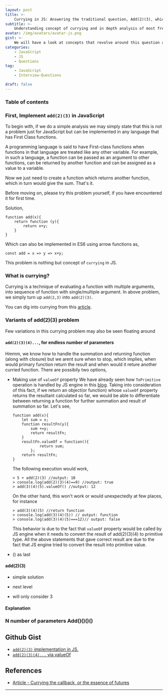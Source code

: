 ```yaml
---
layout: post
title: >-
    Currying in JS: Answering the traditional question, Add(2)(3), which gives sum of both numbers.
subtitle: >-
    Understanding concept of currying and in depth analysis of most frequent interview question around it
avatar: /img/avatars/avatar-js.png
gist: >-
    We will have a look at concepts that revolve around this question and progressively take it to next level.
categories:
    - JavaScript
    - JS
    - Questions
tag:
    - JavaScript
    - Interview-Questions

draft: false
---
```


### Table of contents

<!-- toc -->

<!-- tocstop -->

### First, Implement `add(2)(3)` in JavaScript

To begin with, if we do a simple analysis we may simply state that this is not a problem just for JavaScript but can be implemented in any language that has First Class functions.

A programming language is said to have First-class functions when functions in that language are treated like any other variable. For example, in such a language, a function can be passed as an argument to other functions, can be returned by another function and can be assigned as a value to a variable.

Now we just need to create a function which returns another function, which in turn would give the sum. That's it.

Before moving on, please try this problem yourself, if you have encountered it for first time.

Solution,

    function add(x){
        return function (y){
            return x+y;
        }
    }

Which can also be implemented in ES6 using arrow functions as,

    const add = x => y => x+y;

This problem is nothing but concept of `currying` in JS.

### What is currying?

Currying is a technique of evaluating a function with multiple arguments, into sequence of function with single/multiple argument.
In above problem, we simply turn up `add(2,3)` into `add(2)(3)`.

You can dig into currying from this [article](https://bjouhier.wordpress.com/2011/04/04/currying-the-callback-or-the-essence-of-futures/).

### Variants of add(2)(3) problem

Few variations in this currying problem may also be seen floating around

#### `add(2)(3)(4)...`, for endless number of parameters

Hmmm, we know how to handle the summation and returning function (along with closure) but we arent sure when to stop, which implies, when would primary function return the result and when would it reture another curried function. There are possibily two options,

-   Making use of `valueOf` property
    We have already seen how `ToPrimitive` operation is handled by JS engine in this [blog](2018/11/07/understanding-primitive-and-getter-setters/). Taking into consideration of this fact, if we return an object(or function) whose `valueOf` property returns the resultant calculated so far, we would be able to differentiate between returning a function for further summation and result of summation so far.
    Let's see,

        function add(x){
            let sum = x;
            function resultFn(y){
                sum +=y;
                return resultFn;
            }
            resultFn.valueOf = function(){
                    return sum;
                };
            return resultFn;
        }

    The following execution would work,

        > 5 + add(2)(3) //output: 10
        > console.log(add(2)(3)(4)==9) //output: true
        > add(3)(4)(5).valueOf() //output: 12

    On the other hand, this won't work or would unexpectedly at few places, for instance

        > add(3)(4)(5) //return function
        > console.log(add(3)(4)(5)) // output: function
        > console.log(add(3)(4)(5)===12)// output: false

    This behavior is due to the fact that `valueOf` property would be called by JS engine when it needs to convert the result of add(2)(3)(4) to primitive type. All the above statements that gave correct result are due to the fact that JS engine tried to convert the result into primitive value.

*   () as last

#### add(2)(3)

-   simple solution
-   next level

-   will only consider 3

#### Explanation

### N number of parameters Add()()()()

## Github Gist

-   [`add(2)(3)` implementation in JS.](https://gist.github.com/anubhavsrivastava/9baa61b12abe8d8a952f762f886e477b)
-   [`add(2)(3)(4)...` via valueOf](https://gist.github.com/anubhavsrivastava/d178cb41a11795a078a327e3d9e3635c)

## References

-   [Article - Currying the callback, or the essence of futures](https://bjouhier.wordpress.com/2011/04/04/currying-the-callback-or-the-essence-of-futures/)

---
